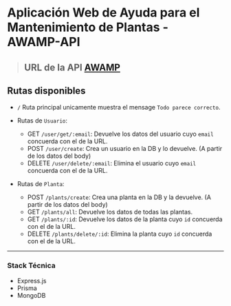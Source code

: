 # Aplicación Web de Ayuda para el Mantenimiento de Plantas - AWAMP-API

> ## URL de la API [AWAMP](https://awamp-api.vercel.app)

## Rutas disponibles

- `/` Ruta principal unicamente muestra el mensage `Todo parece correcto`.

- Rutas de `Usuario`:
    - GET `/user/get/:email`: Devuelve los datos del usuario cuyo `email` concuerda con el de la URL.
    - POST `/user/create`: Crea un usuario en la DB y lo devuelve. (A partir de los datos del body)
    - DELETE `/user/delete/:email`: Elimina el usuario cuyo `email` concuerda con el de la URL.

- Rutas de `Planta`:
    - POST `/plants/create`: Crea una planta en la DB y la devuelve. (A partir de los datos del body)
    - GET `/plants/all`: Devuelve los datos de todas las plantas.
    - GET `/plants/:id`: Devuelve los datos de la planta cuyo `id` concuerda con el de la URL.
    - DELETE `/plants/delete/:id`: Elimina la planta cuyo `id` concuerda con el de la URL.

---

### Stack Técnica

- Express.js
- Prisma
- MongoDB